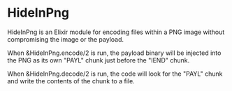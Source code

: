 # HideInPng
HideInPng is an Elixir module for encoding files within a PNG image without compromising the image or the payload.

When &HideInPng.encode/2 is run, the payload binary will be injected into the PNG as its own "PAYL" chunk just before the "IEND" chunk.

When &HideInPng.decode/2 is run, the code will look for the "PAYL" chunk and write the contents of the chunk to a file.
